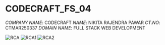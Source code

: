 # CODECRAFT_FS_04
 
*COMPANY NAME*: CODECRAFT
*NAME*: NIKITA RAJENDRA PAWAR
*CT.NO*: CTMAR250337
*DOMAIN NAME*: FULL STACK WEB DEVELOPMENT

![RCA](https://github.com/user-attachments/assets/f5e56676-2c0a-48d7-bdb6-837bb4728db9)
![RCA1](https://github.com/user-attachments/assets/4468b7ed-67aa-47ae-a445-6895dd7bf520)
![RCA2](https://github.com/user-attachments/assets/f47ecea4-ed6d-45cf-afb0-075f5e7b5392)
